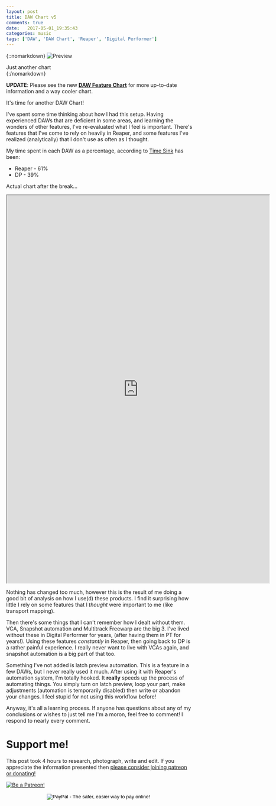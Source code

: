 ```yaml
---
layout: post
title: DAW Chart v5
comments: true
date:   2017-05-01_19:35:43 
categories: music
tags: ['DAW', 'DAW Chart', 'Reaper', 'Digital Performer']
---
```


{::nomarkdown}
  <img src="/assets/Random/DawChart5.png" alt="Preview">
  <div class="image-caption">Just another chart</div>
{:/nomarkdown}

**UPDATE**: Please see the new [**DAW Feature Chart**](/DAW-Chart.html) for more up-to-date information and a way cooler chart.

It's time for another DAW Chart!

I've spent some time thinking about how I had this setup. Having experienced DAWs that are deficient in some areas, and learning the wonders of other features, I've re-evaluated what I feel is important. There's features that I've come to rely on heavily in Reaper, and some features I've realized (analytically) that I don't use as often as I thought.

My time spent in each DAW as a percentage, according to [Time Sink](https://manytricks.com/timesink/) has been:

* Reaper - 61%
* DP - 39%
 
Actual chart after the break...

<!--more-->

<iframe src="https://docs.google.com/spreadsheets/d/15f299pdn-dJH-Xo493c4_t0_Y1-Hfh34fohnyw2_Ro4/pubhtml?widget=true&amp;headers=false" height="1050" width="710"></iframe>

Nothing has changed too much, however this is the result of me doing a good bit of analysis on how I use(d) these products. I find it surprising how little I rely on some features that I _thought_ were important to me (like transport mapping). 

Then there's some things that I can't remember how I dealt without them. VCA, Snapshot automation and Multitrack Freewarp are the big 3. I've lived without these in Digital Performer for years, (after having them in PT for years!). Using these features _constantly_ in Reaper, then going back to DP is a rather painful experience. I really never want to live with VCAs again, and snapshot automation is a big part of that too.

Something I've not added is latch preview automation. This is a feature in a few DAWs, but I never really used it much. After using it with Reaper's automation system, I'm totally hooked. It **really** speeds up the process of automating things. You simply turn on latch preview, loop your part, make adjustments (automation is temporarily disabled) then write or abandon your changes. I feel stupid for not using this workflow before!

Anyway, it's all a learning process. If anyone has questions about any of my conclusions or wishes to just tell me I'm a moron, feel free to comment! I respond to nearly every comment.

# Support me!

This post took 4 hours to research, photograph, write and edit. If you appreciate the information presented then <a href="/DonateNow/">please consider joining patreon or donating!</a>

<a href="https://www.patreon.com/bePatron?u=7465992"> <img class="patreon-button" src="/assets/Patreon.png" alt="Be a Patreon!"></a>

<form style="text-align: center;" action="https://www.paypal.com/cgi-bin/webscr" method="post" target="_top">
<input type="hidden" name="cmd" value="_s-xclick">
<input type="hidden" name="hosted_button_id" value="BR247JAZBTUJJ">
<input type="image" src="https://www.paypalobjects.com/en_US/i/btn/btn_donateCC_LG.gif" border="0" name="submit" alt="PayPal - The safer, easier way to pay online!">
<img alt="" border="0" src="https://www.paypalobjects.com/en_US/i/scr/pixel.gif" width="1" height="1">
</form>
